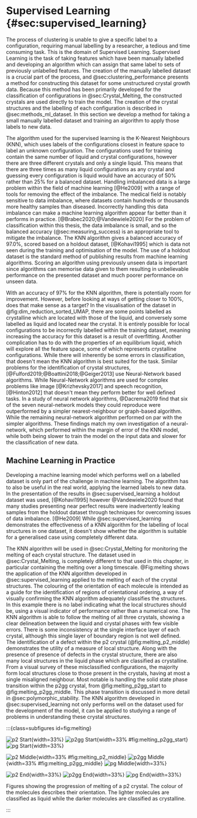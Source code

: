 # Supervised Learning {#sec:supervised_learning}

The process of clustering is unable to give a specific label to a configuration,
requiring manual labelling by a researcher,
a tedious and time consuming task.
This is the domain of Supervised Learning.
Supervised Learning is the task of taking features
which have been manually labelled
and developing an algorithm which can assign that same label
to sets of previously unlabelled features.
The creation of the manually labelled dataset
is a crucial part of the process,
and @sec:clustering_performance presents a method
for constructing this dataset for some unstructured crystal growth data.
Because this method has been primarily developed
for the classification of configurations in @sec:Crystal_Melting,
the constructed crystals are used directly to train the model.
The creation of the crystal structures and
the labelling of each configuration is described in @sec:methods_ml_dataset.
In this section we develop a method
for taking a small manually labelled dataset
and training an algorithm to apply those labels to new data.

The algorithm used for the supervised learning is
the K-Nearest Neighbours (KNN),
which uses labels of the configurations closest in feature space
to label an unknown configuration.
The configurations used for training contain
the same number of liquid and crystal configurations,
however there are three different crystals and only a single liquid.
This means that there are three times as many liquid configurations as any crystal
and guessing every configuration is liquid would have an accuracy of 50%
rather than 25% for a balanced dataset.
Handling imbalanced data is a large problem within the field of machine learning [@He2009]
with a range of tools for removing the effect of the imbalance.
The medical field is notably sensitive to data imbalance,
where datasets contain hundreds or thousands more healthy samples than diseased.
Incorrectly handling this data imbalance
can make a machine learning algorithm appear far better than
it performs in practice. [@Brabec2020;@Vandewiele2020]
For the problem of classification within this thesis,
the data imbalance is small,
and so the balanced accuracy (@sec:measuring_success)
is an appropriate tool to mitigate the imbalance.
The KNN algorithm gives a balanced accuracy of 97.0%,
scored based on a holdout dataset, [@Kohavi1995]
which is data not seen during the training and optimisation of the model.
The use of a holdout dataset
is the standard method of publishing results from machine learning algorithms.
Scoring an algorithm using previously unseen data
is important since algorithms can memorise data given to them
resulting in unbelievable performance on the presented dataset
and much poorer performance on unseen data.

With an accuracy of 97% for the KNN algorithm,
there is potentially room for improvement.
However, before looking at ways of getting closer to 100%,
does that make sense as a target?
In the visualisation of the dataset in @fig:dim_reduction_sorted_UMAP,
there are some points labelled as crystalline
which are located with those of the liquid,
and conversely some labelled as liquid and located near the crystal.
It is entirely possible for local configurations
to be incorrectly labelled within the training dataset,
meaning increasing the accuracy for this dataset is a result of overfitting.
Another complication has to do with the properties of an equilibrium liquid,
which will explore all the feature space,
some of which represents crystalline configurations.
While there will inherently be some errors in classification,
that doesn't mean the KNN algorithm is best suited for the task.
Similar problems for the identification of crystal structures,[@Fulford2019;@Boattini2018;@Geiger2013]
use Neural-Network based algorithms.
While Neural-Network algorithms are used for complex problems
like image [@Krizhevsky2017] and speech recognition, [@Hinton2012]
that doesn't mean they perform better for well defined tasks.
In a study of neural network algorithms,
@Dacrema2019 find that six of the seven neural-network models they could reproduce
were outperformed by a simpler nearest-neighbour or graph-based algorithm.
While the remaining neural-network algorithm performed on par with the simpler algorithms.
These findings match my own investigation of a neural-network,
which performed within the margin of error of the KNN model,
while both being slower to train the model on the input data
and slower for the classification of new data.

## Machine Learning in Practice

Developing a machine learning model which performs well
on a labelled dataset
is only part of the challenge in machine learning.
The algorithm has to also be useful in the real world,
applying the learned labels to new data.
In the presentation of the results in @sec:supervised_learning
a holdout dataset was used, [@Kohavi1995]
however @Vandewiele2020 found that
many studies presenting near perfect results
were inadvertently leaking samples from the holdout dataset
through techniques for overcoming issues of data imbalance. [@He2009]
While @sec:supervised_learning demonstrates
the effectiveness of a KNN algorithm
for the labelling of local structures in one dataset,
it doesn't show whether the algorithm is suitable
for a generalised case using completely different data.

The KNN algorithm will be used in @sec:Crystal_Melting
for monitoring the melting of each crystal structure.
The dataset used in @sec:Crystal_Melting,
is completely different to that used in this chapter,
in particular containing the melting over a long timescale.
@Fig:melting shows the application of the KNN algorithm
developed in @sec:supervised_learning applied to
the melting of each of the crystal structures.
The colouring of the orientation of each molecule
is intended as a guide
for the identification of regions of orientational ordering,
a way of visually confirming the KNN algorithm
adequately classifies the structures.
In this example there is no label indicating
what the local structures should be,
using a visual indicator of performance
rather than a numerical one.
The KNN algorithm is able to follow the melting of all three crystals,
showing a clear delineation between
the liquid and crystal phases with few visible errors.
There is some inconsistency at the single interface layer of each crystal,
although this single layer of boundary region is not well defined.
The identification of a defect within the p2 crystal (@fig:melting_p2_middle)
demonstrates the utility of a measure of local structure.
Along with the presence of presence of defects in the crystal structure,
there are also many local structures in the liquid phase
which are classified as crystalline.
From a visual survey of these misclassified configurations,
the majority form local structures close to those present in the crystals,
having at most a single misaligned neighbour.
Most notable
is handling the solid state phase transition within the p2gg crystal,
from @fig:melting_p2gg_start to @fig:melting_p2gg_middle.
This phase transition is discussed in more detail in @sec:polymorphic_stability.
The KNN algorithm developed in @sec:supervised_learning not only performs well
on the dataset used for the development of the model,
it can be applied to studying a range of problems
in understanding these crystal structures.

:::{class=subfigures id=fig:melting}

![p2 Start](../Projects/Crystal_Melting/figures/ml_demo_trimer_p2_9.svg){width=33%}
![p2gg Start](../Projects/Crystal_Melting/figures/ml_demo_trimer_p2gg_9.svg){width=33% #fig:melting_p2gg_start}
![pg Start](../Projects/Crystal_Melting/figures/ml_demo_trimer_pg_9.svg){width=33%}

![p2 Middle](../Projects/Crystal_Melting/figures/ml_demo_trimer_p2_1499.svg){width=33% #fig:melting_p2_middle}
![p2gg Middle](../Projects/Crystal_Melting/figures/ml_demo_trimer_p2gg_1499.svg){width=33% #fig:melting_p2gg_middle}
![pg Middle](../Projects/Crystal_Melting/figures/ml_demo_trimer_pg_1499.svg){width=33%}

![p2 End](../Projects/Crystal_Melting/figures/ml_demo_trimer_p2_2999.svg){width=33%}
![p2gg End](../Projects/Crystal_Melting/figures/ml_demo_trimer_p2gg_2999.svg){width=33%}
![pg End](../Projects/Crystal_Melting/figures/ml_demo_trimer_pg_2999.svg){width=33%}

Figures showing the progression of melting of a p2 crystal.
The colour of the molecules describes their orientation.
The lighter molecules are classified as liquid while
the darker molecules are classified as crystalline.

:::
